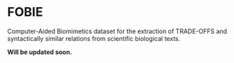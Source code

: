 # FOBIE
Computer-Aided Biomimetics dataset for the extraction of TRADE-OFFS and syntactically similar relations from scientific biological texts.

**Will be updated soon.**
